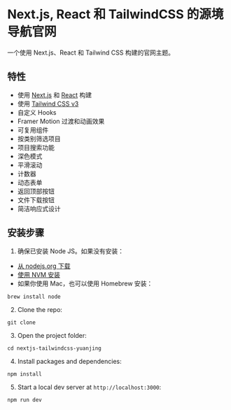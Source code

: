# Next.js, React 和 TailwindCSS 的源境导航官网

一个使用 Next.js、React 和 Tailwind CSS 构建的官网主题。

## 特性

- 使用 [Next.js](https://nextjs.org) 和 [React](https://reactjs.org) 构建
- 使用 [Tailwind CSS v3](https://tailwindcss.com)
- 自定义 Hooks
- Framer Motion 过渡和动画效果
- 可复用组件
- 按类别筛选项目
- 项目搜索功能
- 深色模式
- 平滑滚动
- 计数器
- 动态表单
- 返回顶部按钮
- 文件下载按钮
- 简洁响应式设计

## 安装步骤

1. 确保已安装 Node JS。如果没有安装：

- [从 nodejs.org 下载](https://nodejs.org)
- [使用 NVM 安装](https://github.com/nvm-sh/nvm)
- 如果你使用 Mac，也可以使用 Homebrew 安装：

```
brew install node
```

2. Clone the repo:

```
git clone 
```

3. Open the project folder:

```
cd nextjs-tailwindcss-yuanjing
```

4. Install packages and dependencies:

```
npm install
```

5. Start a local dev server at `http://localhost:3000`:

```
npm run dev
```
